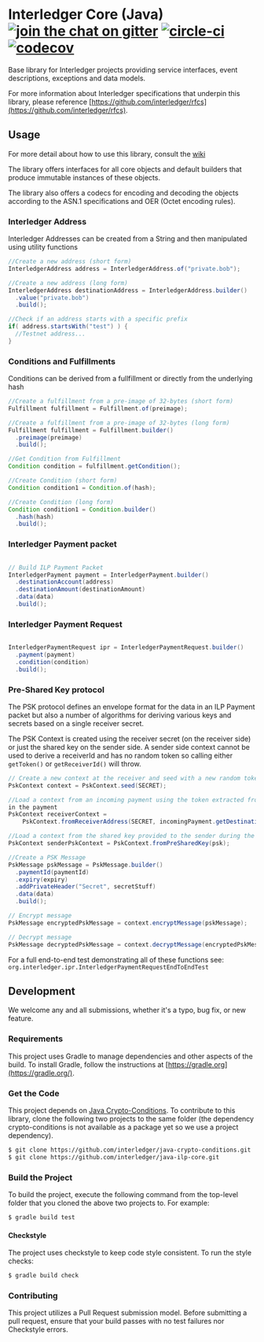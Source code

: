 # Interledger Core (Java) [![join the chat on gitter][gitter-image]][gitter-url] [![circle-ci][circle-image]][circle-url] [![codecov][codecov-image]][codecov-url]

[gitter-url]: https://gitter.im/interledger/java
[gitter-image]: https://badges.gitter.im/interledger/java.svg
[circle-image]: https://circleci.com/gh/interledger/java-ilp-core.svg?style=shield
[circle-url]: https://circleci.com/gh/interledger/java-ilp-core
[codecov-image]: https://codecov.io/gh/interledger/java-ilp-core/branch/master/graph/badge.svg
[codecov-url]: https://codecov.io/gh/interledger/java-ilp-core


Base library for Interledger projects providing service interfaces, event descriptions, exceptions and data models.

For more information about Interledger specifications that underpin this library, please reference [https://github.com/interledger/rfcs](https://github.com/interledger/rfcs).

## Usage
For more detail about how to use this library, consult the [wiki](https://github.com/interledger/java-ilp-core/wiki)

The library offers interfaces for all core objects and default builders that produce immutable instances of these objects.

The library also offers a codecs for encoding and decoding the objects according to the ASN.1 specifications and OER (Octet encoding rules).


### Interledger Address

Interledger Addresses can be created from a String and then manipulated using utility functions

```java
//Create a new address (short form)
InterledgerAddress address = InterledgerAddress.of("private.bob");

//Create a new address (long form)
InterledgerAddress destinationAddress = InterledgerAddress.builder()
  .value("private.bob")
  .build();

//Check if an address starts with a specific prefix
if( address.startsWith("test") ) {
  //Testnet address...
}

```

### Conditions and Fulfillments

Conditions can be derived from a fullfillment or directly from the underlying hash

```java
//Create a fulfillment from a pre-image of 32-bytes (short form)
Fulfillment fulfillment = Fulfillment.of(preimage);

//Create a fulfillment from a pre-image of 32-bytes (long form)
Fulfillment fulfillment = Fulfillment.builder()
  .preimage(preimage)
  .build();

//Get Condition from Fulfillment
Condition condition = fulfillment.getCondition();

//Create Condition (short form)
Condition condition1 = Condition.of(hash);

//Create Condition (long form)
Condition condition1 = Condition.builder()
  .hash(hash)
  .build();
```

### Interledger Payment packet

```java

// Build ILP Payment Packet
InterledgerPayment payment = InterledgerPayment.builder()
  .destinationAccount(address)
  .destinationAmount(destinationAmount)
  .data(data)
  .build();
```

### Interledger Payment Request

```java

InterledgerPaymentRequest ipr = InterledgerPaymentRequest.builder()
  .payment(payment)
  .condition(condition)
  .build();
```

### Pre-Shared Key protocol

The PSK protocol defines an envelope format for the data in an ILP Payment packet but also a number
of algorithms for deriving various keys and secrets based on a single receiver secret.

The PSK Context is created using the receiver secret (on the receiver side) or just the shared key
on the sender side. A sender side context cannot be used to derive a receiverId and has no random
token so calling either `getToken()` or `getReceiverId()` will throw.

```java
// Create a new context at the receiver and seed with a new random token
PskContext context = PskContext.seed(SECRET);

//Load a context from an incoming payment using the token extracted from the destination address
in the payment
PskContext receiverContext =
    PskContext.fromReceiverAddress(SECRET, incomingPayment.getDestinationAccount());

//Load a context from the shared key provided to the sender during the SPSP exchange
PskContext senderPskContext = PskContext.fromPreSharedKey(psk);

//Create a PSK Message
PskMessage pskMessage = PskMessage.builder()
  .paymentId(paymentId)
  .expiry(expiry)
  .addPrivateHeader("Secret", secretStuff)
  .data(data)
  .build();

// Encrypt message
PskMessage encryptedPskMessage = context.encryptMessage(pskMessage);

// Decrypt message
PskMessage decryptedPskMessage = context.decryptMessage(encryptedPskMessage);

```

For a full end-to-end test demonstrating all of these functions see:
`org.interledger.ipr.InterledgerPaymentRequestEndToEndTest`

## Development
We welcome any and all submissions, whether it's a typo, bug fix, or new feature.

### Requirements
This project uses Gradle to manage dependencies and other aspects of the build.  To install Gradle, follow the instructions at [https://gradle.org](https://gradle.org/).

### Get the Code
This project depends on [Java Crypto-Conditions](https://github.com/interledger/java-crypto-conditions). To contribute to this library, clone the following two projects to the same folder (the dependency crypto-conditions is not available as a package yet so we use a project dependency).

```bash
$ git clone https://github.com/interledger/java-crypto-conditions.git
$ git clone https://github.com/interledger/java-ilp-core.git
```

### Build the Project
To build the project, execute the following command from the top-level folder that you cloned the above two projects to.  For example:

```bash
$ gradle build test
```

#### Checkstyle
The project uses checkstyle to keep code style consistent. To run the style checks:

```bash
$ gradle build check
```

### Contributing
This project utilizes a Pull Request submission model.  Before submitting a pull request, ensure that your build passes with no test failures nor Checkstyle errors.